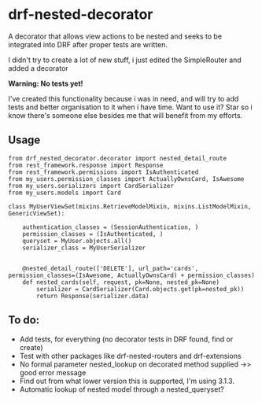 # drf-nested-decorator

A decorator that allows view actions to be nested and seeks to be integrated into DRF after proper tests are written.

I didn't try to create a lot of new stuff, i just edited the SimpleRouter and added a decorator

**Warning: No tests yet!**

I've created this functionality because i was in need, and will try to add tests and better organisation to it when i have time.
Want to use it? Star so i know there's someone else besides me that will benefit from my efforts.

## Usage

    from drf_nested_decorator.decorator import nested_detail_route
    from rest_framework.response import Response
    from rest_framework.permissions import IsAuthenticated
    from my_users.permission_classes import ActuallyOwnsCard, IsAwesome
    from my_users.serializers import CardSerializer
    from my_users.models import Card
    
    class MyUserViewSet(mixins.RetrieveModelMixin, mixins.ListModelMixin, GenericViewSet):
                       
        authentication_classes = (SessionAuthentication, )
        permission_classes = (IsAuthenticated, )
        queryset = MyUser.objects.all()
        serializer_class = MyUserSerializer
        
        
        @nested_detail_route(['DELETE'], url_path='cards', permission_classes=(IsAwesome, ActuallyOwnsCard) + permission_classes)
        def nested_cards(self, request, pk=None, nested_pk=None)
            serializer = CardSerializer(Card.objects.get(pk=nested_pk))
            return Response(serializer.data)

## To do:

- Add tests, for everything (no decorator tests in DRF found, find or create)
- Test with other packages like drf-nested-routers and drf-extensions
- No formal parameter nested_lookup on decorated method supplied ->> good error message
- Find out from what lower version this is supported, I'm using 3.1.3.
- Automatic lookup of nested model through a nested_queryset?
